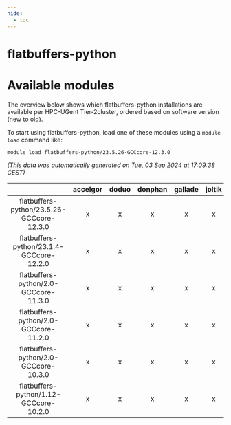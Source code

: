 ```yaml
---
hide:
  - toc
---
```


flatbuffers-python
==================

# Available modules


The overview below shows which flatbuffers-python installations are available per HPC-UGent Tier-2cluster, ordered based on software version (new to old).

To start using flatbuffers-python, load one of these modules using a `module load` command like:

```shell
module load flatbuffers-python/23.5.26-GCCcore-12.3.0
```

*(This data was automatically generated on Tue, 03 Sep 2024 at 17:09:38 CEST)*  

| |accelgor|doduo|donphan|gallade|joltik|shinx|skitty|
| :---: | :---: | :---: | :---: | :---: | :---: | :---: | :---: |
|flatbuffers-python/23.5.26-GCCcore-12.3.0|x|x|x|x|x|x|x|
|flatbuffers-python/23.1.4-GCCcore-12.2.0|x|x|x|x|x|-|x|
|flatbuffers-python/2.0-GCCcore-11.3.0|x|x|x|x|x|x|x|
|flatbuffers-python/2.0-GCCcore-11.2.0|x|x|x|x|x|-|x|
|flatbuffers-python/2.0-GCCcore-10.3.0|x|x|x|x|x|-|x|
|flatbuffers-python/1.12-GCCcore-10.2.0|x|x|x|x|x|-|x|

